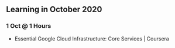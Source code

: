 ## Learning in October 2020

### 1 Oct @ 1 Hours
* Essential Google Cloud Infrastructure: Core Services | Coursera
